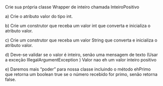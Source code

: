 Crie sua própria classe Wrapper de inteiro chamada InteiroPositivo

a) Crie o atributo valor do tipo int.

b) Crie um construtor que receba um valor int que converta e inicializa o atributo valor.

c) Crie um construtor que receba um valor String que converta e inicializa o atributo valor.

d) Deve-se validar se o valor é inteiro, senão uma mensagem de texto (Usar a exceção IllegalArgumentException ) Valor nao eh um valor inteiro positivo

e) Daremos mais “poder” para nossa classe incluindo o método ehPrimo que retorna um boolean true se o número recebido for primo, senão retorna false.
